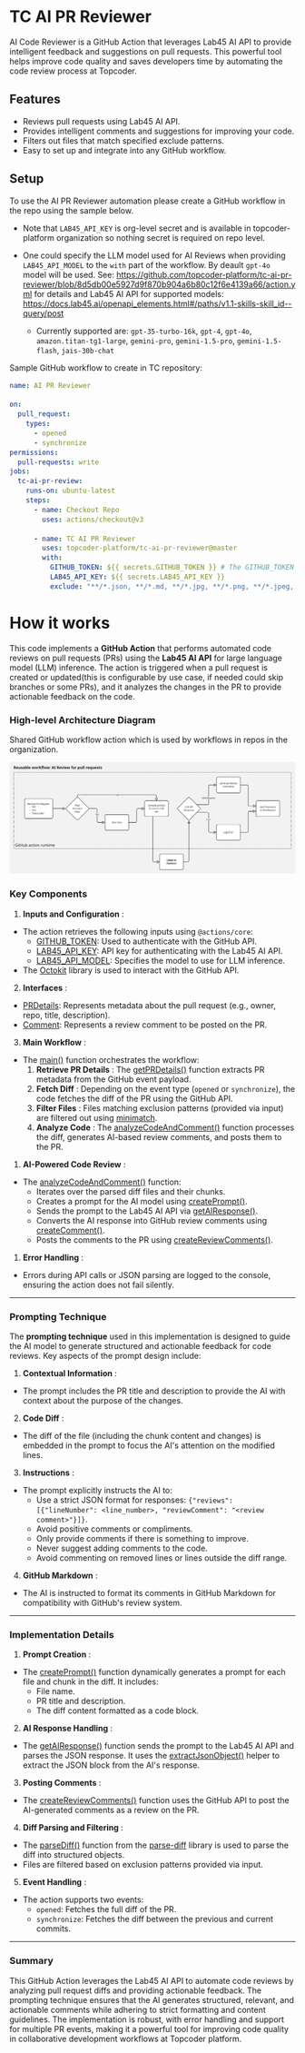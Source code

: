 # TC AI PR Reviewer

AI Code Reviewer is a GitHub Action that leverages Lab45 AI API to provide intelligent feedback and suggestions on pull requests. This powerful tool helps improve code quality and saves developers time by automating the code
review process at Topcoder.

## Features

- Reviews pull requests using Lab45 AI API.
- Provides intelligent comments and suggestions for improving your code.
- Filters out files that match specified exclude patterns.
- Easy to set up and integrate into any GitHub workflow.

## Setup

To use the AI PR Reviewer automation please create a GitHub workflow in the repo using the sample below.

- Note that `LAB45_API_KEY` is org-level secret and is available in topcoder-platform organization so nothing secret is required on repo level.
- One could specify the LLM model used for AI Reviews when providing `LAB45_API_MODEL` to the `with` part of the workflow. By deault `gpt-4o` model will be used. See: https://github.com/topcoder-platform/tc-ai-pr-reviewer/blob/8d5db00e5927d9f870b904a6b80c12f6e4139a66/action.yml for details and Lab45 AI API for supported models: https://docs.lab45.ai/openapi_elements.html#/paths/v1.1-skills-skill_id--query/post

  - Currently supported are: `gpt-35-turbo-16k`, `gpt-4`, `gpt-4o`, `amazon.titan-tg1-large`, `gemini-pro`, `gemini-1.5-pro`, `gemini-1.5-flash`, `jais-30b-chat`

Sample GitHub workflow to create in TC repository:

```yml
name: AI PR Reviewer

on:
  pull_request:
    types:
      - opened
      - synchronize
permissions:
  pull-requests: write
jobs:
  tc-ai-pr-review:
    runs-on: ubuntu-latest
    steps:
      - name: Checkout Repo
        uses: actions/checkout@v3

      - name: TC AI PR Reviewer
        uses: topcoder-platform/tc-ai-pr-reviewer@master
        with:
          GITHUB_TOKEN: ${{ secrets.GITHUB_TOKEN }} # The GITHUB_TOKEN is there by default so you just need to keep it like it is and not necessarily need to add it as secret as it will throw an error. [More Details](https://docs.github.com/en/actions/security-guides/automatic-token-authentication#about-the-github_token-secret)
          LAB45_API_KEY: ${{ secrets.LAB45_API_KEY }}
          exclude: "**/*.json, **/*.md, **/*.jpg, **/*.png, **/*.jpeg, **/*.bmp, **/*.webp" # Optional: exclude patterns separated by commas
```

# How it works

This code implements a **GitHub Action** that performs automated code reviews on pull requests (PRs) using the **Lab45 AI API** for large language model (LLM) inference. The action is triggered when a pull request is created or updated(this is configurable by use case, if needed could skip branches or some PRs), and it analyzes the changes in the PR to provide actionable feedback on the code.

### High-level Architecture Diagram

Shared GitHub workflow action which is used by workflows in repos in the organization.

![ai-reviewer](assets/AI-reviewer-action.jpg)

### Key Components

1. **Inputs and Configuration** :

- The action retrieves the following inputs using `@actions/core`:
  - [GITHUB_TOKEN](vscode-file://vscode-app/usr/share/code/resources/app/out/vs/code/electron-sandbox/workbench/workbench.html): Used to authenticate with the GitHub API.
  - [LAB45_API_KEY](vscode-file://vscode-app/usr/share/code/resources/app/out/vs/code/electron-sandbox/workbench/workbench.html): API key for authenticating with the Lab45 AI API.
  - [LAB45_API_MODEL](vscode-file://vscode-app/usr/share/code/resources/app/out/vs/code/electron-sandbox/workbench/workbench.html): Specifies the model to use for LLM inference.
- The [Octokit](vscode-file://vscode-app/usr/share/code/resources/app/out/vs/code/electron-sandbox/workbench/workbench.html) library is used to interact with the GitHub API.

2. **Interfaces** :

- [PRDetails](vscode-file://vscode-app/usr/share/code/resources/app/out/vs/code/electron-sandbox/workbench/workbench.html): Represents metadata about the pull request (e.g., owner, repo, title, description).
- [Comment](vscode-file://vscode-app/usr/share/code/resources/app/out/vs/code/electron-sandbox/workbench/workbench.html): Represents a review comment to be posted on the PR.

3. **Main Workflow** :

- The [main()](vscode-file://vscode-app/usr/share/code/resources/app/out/vs/code/electron-sandbox/workbench/workbench.html) function orchestrates the workflow:
  1. **Retrieve PR Details** : The [getPRDetails()](vscode-file://vscode-app/usr/share/code/resources/app/out/vs/code/electron-sandbox/workbench/workbench.html) function extracts PR metadata from the GitHub event payload.
  2. **Fetch Diff** : Depending on the event type (`opened` or `synchronize`), the code fetches the diff of the PR using the GitHub API.
  3. **Filter Files** : Files matching exclusion patterns (provided via input) are filtered out using [minimatch](vscode-file://vscode-app/usr/share/code/resources/app/out/vs/code/electron-sandbox/workbench/workbench.html).
  4. **Analyze Code** : The [analyzeCodeAndComment()](vscode-file://vscode-app/usr/share/code/resources/app/out/vs/code/electron-sandbox/workbench/workbench.html) function processes the diff, generates AI-based review comments, and posts them to the PR.

1. **AI-Powered Code Review** :

- The [analyzeCodeAndComment()](vscode-file://vscode-app/usr/share/code/resources/app/out/vs/code/electron-sandbox/workbench/workbench.html) function:
  - Iterates over the parsed diff files and their chunks.
  - Creates a prompt for the AI model using [createPrompt()](vscode-file://vscode-app/usr/share/code/resources/app/out/vs/code/electron-sandbox/workbench/workbench.html).
  - Sends the prompt to the Lab45 AI API via [getAIResponse()](vscode-file://vscode-app/usr/share/code/resources/app/out/vs/code/electron-sandbox/workbench/workbench.html).
  - Converts the AI response into GitHub review comments using [createComment()](vscode-file://vscode-app/usr/share/code/resources/app/out/vs/code/electron-sandbox/workbench/workbench.html).
  - Posts the comments to the PR using [createReviewComments()](vscode-file://vscode-app/usr/share/code/resources/app/out/vs/code/electron-sandbox/workbench/workbench.html).

1. **Error Handling** :

- Errors during API calls or JSON parsing are logged to the console, ensuring the action does not fail silently.

---

### Prompting Technique

The **prompting technique** used in this implementation is designed to guide the AI model to generate structured and actionable feedback for code reviews. Key aspects of the prompt design include:

1. **Contextual Information** :

- The prompt includes the PR title and description to provide the AI with context about the purpose of the changes.

2. **Code Diff** :

- The diff of the file (including the chunk content and changes) is embedded in the prompt to focus the AI's attention on the modified lines.

3. **Instructions** :

- The prompt explicitly instructs the AI to:
  - Use a strict JSON format for responses: `{"reviews": [{"lineNumber": <line_number>, "reviewComment": "<review comment>"}]}`.
  - Avoid positive comments or compliments.
  - Only provide comments if there is something to improve.
  - Never suggest adding comments to the code.
  - Avoid commenting on removed lines or lines outside the diff range.

4. **GitHub Markdown** :

- The AI is instructed to format its comments in GitHub Markdown for compatibility with GitHub's review system.

---

### Implementation Details

1. **Prompt Creation** :

- The [createPrompt()](vscode-file://vscode-app/usr/share/code/resources/app/out/vs/code/electron-sandbox/workbench/workbench.html) function dynamically generates a prompt for each file and chunk in the diff. It includes:
  - File name.
  - PR title and description.
  - The diff content formatted as a code block.

2. **AI Response Handling** :

- The [getAIResponse()](vscode-file://vscode-app/usr/share/code/resources/app/out/vs/code/electron-sandbox/workbench/workbench.html) function sends the prompt to the Lab45 AI API and parses the JSON response. It uses the [extractJsonObject()](vscode-file://vscode-app/usr/share/code/resources/app/out/vs/code/electron-sandbox/workbench/workbench.html) helper to extract the JSON block from the AI's response.

3. **Posting Comments** :

- The [createReviewComments()](vscode-file://vscode-app/usr/share/code/resources/app/out/vs/code/electron-sandbox/workbench/workbench.html) function uses the GitHub API to post the AI-generated comments as a review on the PR.

4. **Diff Parsing and Filtering** :

- The [parseDiff()](vscode-file://vscode-app/usr/share/code/resources/app/out/vs/code/electron-sandbox/workbench/workbench.html) function from the [parse-diff](vscode-file://vscode-app/usr/share/code/resources/app/out/vs/code/electron-sandbox/workbench/workbench.html) library is used to parse the diff into structured objects.
- Files are filtered based on exclusion patterns provided via input.

5. **Event Handling** :

- The action supports two events:
  - `opened`: Fetches the full diff of the PR.
  - `synchronize`: Fetches the diff between the previous and current commits.

---

### Summary

This GitHub Action leverages the Lab45 AI API to automate code reviews by analyzing pull request diffs and providing actionable feedback. The prompting technique ensures that the AI generates structured, relevant, and actionable comments while adhering to strict formatting and content guidelines. The implementation is robust, with error handling and support for multiple PR events, making it a powerful tool for improving code quality in collaborative development workflows at Topcoder platform.
